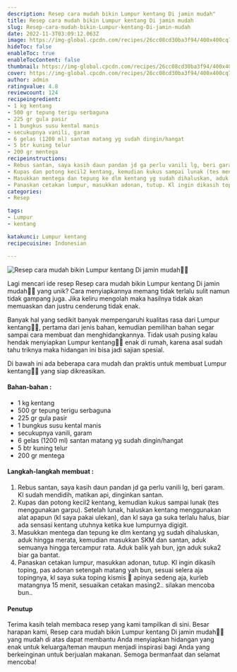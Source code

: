```yaml
---
description: Resep cara mudah bikin Lumpur kentang Di jamin mudah"
title: Resep cara mudah bikin Lumpur kentang Di jamin mudah
slug: Resep-cara-mudah-bikin-Lumpur-kentang-Di-jamin-mudah
date: 2022-11-3T03:09:12.063Z
image: https://img-global.cpcdn.com/recipes/26cc08cd30ba3f94/400x400cq70/photo.jpg
hideToc: false
enableToc: true
enableTocContent: false
thumbnail: https://img-global.cpcdn.com/recipes/26cc08cd30ba3f94/400x400cq70/photo.jpg
cover: https://img-global.cpcdn.com/recipes/26cc08cd30ba3f94/400x400cq70/photo.jpg
author: admin
ratingvalue: 4.8
reviewcount: 124
recipeingredient:
- 1 kg kentang
- 500 gr tepung terigu serbaguna
- 225 gr gula pasir
- 1 bungkus susu kental manis
- secukupnya vanili, garam
- 6 gelas (1200 ml) santan matang yg sudah dingin/hangat
- 5 btr kuning telur
- 200 gr mentega
recipeinstructions:
- Rebus santan, saya kasih daun pandan jd ga perlu vanili lg, beri garam. Kl sudah mendidih, matikan api, dinginkan santan.
- Kupas dan potong kecil2 kentang, kemudian kukus sampai lunak (tes menggunakan garpu). Setelah lunak, haluskan kentang menggunakan alat apapun (kl saya pakai ulekan), dan kl saya ga suka terlalu halus, biar ada sensasi kentang utuhnya ketika kue lumpurnya digigit.
- Masukkan mentega dan tepung ke dlm kentang yg sudah dihaluskan, aduk hingga merata, kemudian masukkan SKM dan santan, aduk semuanya hingga tercampur rata. Aduk balik yah bun, jgn aduk suka2 biar ga bantat.
- Panaskan cetakan lumpur, masukkan adonan, tutup. Kl ingin dikasih toping, pas adonan setengah matang yah bun, sesuai selera aja topingnya, kl saya suka toping kismis 🤤 apinya sedeng aja, kurleb matangnya 15 menit, sesuaikan cetakan masing2.. silakan mencoba bun..
categories:
- Resep

tags:
- Lumpur
- kentang

katakunci: Lumpur kentang
recipecuisine: Indonesian

---
```


![Resep cara mudah bikin Lumpur kentang Di jamin mudah👩‍🍳](https://img-global.cpcdn.com/recipes/26cc08cd30ba3f94/400x400cq70/photo.jpg)

Lagi mencari ide resep Resep cara mudah bikin Lumpur kentang Di jamin mudah👩‍🍳 yang unik? Cara menyiapkannya memang tidak terlalu sulit namun tidak gampang juga. Jika keliru mengolah maka hasilnya tidak akan memuaskan dan justru cenderung tidak enak.

Banyak hal yang sedikit banyak mempengaruhi kualitas rasa dari Lumpur kentang👩‍🍳, pertama dari jenis bahan, kemudian pemilihan bahan segar sampai cara membuat dan menghidangkannya. Tidak usah pusing kalau hendak menyiapkan Lumpur kentang👩‍🍳 enak di rumah, karena asal sudah tahu triknya maka hidangan ini bisa jadi sajian spesial.

Di bawah ini ada beberapa cara mudah dan praktis untuk membuat Lumpur kentang👩‍🍳 yang siap dikreasikan.

<!--inarticleads1-->

#### Bahan-bahan :

- 1 kg kentang
- 500 gr tepung terigu serbaguna
- 225 gr gula pasir
- 1 bungkus susu kental manis
- secukupnya vanili, garam
- 6 gelas (1200 ml) santan matang yg sudah dingin/hangat
- 5 btr kuning telur
- 200 gr mentega

<!--inarticleads2-->

#### Langkah-langkah membuat :

1. Rebus santan, saya kasih daun pandan jd ga perlu vanili lg, beri garam. Kl sudah mendidih, matikan api, dinginkan santan.
1. Kupas dan potong kecil2 kentang, kemudian kukus sampai lunak (tes menggunakan garpu). Setelah lunak, haluskan kentang menggunakan alat apapun (kl saya pakai ulekan), dan kl saya ga suka terlalu halus, biar ada sensasi kentang utuhnya ketika kue lumpurnya digigit.
1. Masukkan mentega dan tepung ke dlm kentang yg sudah dihaluskan, aduk hingga merata, kemudian masukkan SKM dan santan, aduk semuanya hingga tercampur rata. Aduk balik yah bun, jgn aduk suka2 biar ga bantat.
1. Panaskan cetakan lumpur, masukkan adonan, tutup. Kl ingin dikasih toping, pas adonan setengah matang yah bun, sesuai selera aja topingnya, kl saya suka toping kismis 🤤 apinya sedeng aja, kurleb matangnya 15 menit, sesuaikan cetakan masing2.. silakan mencoba bun..

#### Penutup

Terima kasih telah membaca resep yang kami tampilkan di sini. Besar harapan kami, Resep cara mudah bikin Lumpur kentang Di jamin mudah👩‍🍳 yang mudah di atas dapat membantu Anda menyiapkan hidangan yang enak untuk keluarga/teman maupun menjadi inspirasi bagi Anda yang berkeinginan untuk berjualan makanan. Semoga bermanfaat dan selamat mencoba!